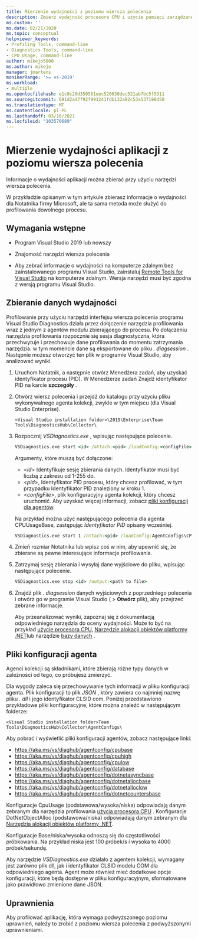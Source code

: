 ```yaml
---
title: Mierzenie wydajności z poziomu wiersza polecenia
description: Zmierz wydajność procesora CPU i użycie pamięci zarządzanej w aplikacji z wiersza polecenia.
ms.custom: ''
ms.date: 02/21/2020
ms.topic: conceptual
helpviewer_keywords:
- Profiling Tools, command-line
- Diagnostics Tools, command-line
- CPU Usage, command-line
author: mikejo5000
ms.author: mikejo
manager: jmartens
monikerRange: '>= vs-2019'
ms.workload:
- multiple
ms.openlocfilehash: e1c8c20d350561eec520038dec521ab7bc5f5311
ms.sourcegitcommit: 691d2a47f92f991241fdb132a82c53a537198d50
ms.translationtype: MT
ms.contentlocale: pl-PL
ms.lasthandoff: 03/16/2021
ms.locfileid: "103570689"
---
```

# <a name="measure-application-performance-from-the-command-line"></a>Mierzenie wydajności aplikacji z poziomu wiersza polecenia

Informacje o wydajności aplikacji można zbierać przy użyciu narzędzi wiersza polecenia.

W przykładzie opisanym w tym artykule zbierasz informacje o wydajności dla Notatnika firmy Microsoft, ale ta sama metoda może służyć do profilowania dowolnego procesu.

## <a name="prerequisites"></a>Wymagania wstępne

* Program Visual Studio 2019 lub nowszy

* Znajomość narzędzi wiersza polecenia

* Aby zebrać informacje o wydajności na komputerze zdalnym bez zainstalowanego programu Visual Studio, zainstaluj [Remote Tools for Visual Studio](https://visualstudio.microsoft.com/downloads#remote-tools-for-visual-studio-2019) na komputerze zdalnym. Wersja narzędzi musi być zgodna z wersją programu Visual Studio.

## <a name="collect-performance-data"></a>Zbieranie danych wydajności

Profilowanie przy użyciu narzędzi interfejsu wiersza polecenia programu Visual Studio Diagnostics działa przez dołączenie narzędzia profilowania wraz z jednym z agentów modułu zbierającego do procesu. Po dołączeniu narzędzia profilowania rozpocznie się sesja diagnostyczna, która przechwytuje i przechowuje dane profilowania do momentu zatrzymania narzędzia. w tym momencie dane są eksportowane do pliku *. diagsession* . Następnie możesz otworzyć ten plik w programie Visual Studio, aby analizować wyniki.

1. Uruchom Notatnik, a następnie otwórz Menedżera zadań, aby uzyskać identyfikator procesu (PID). W Menedżerze zadań Znajdź identyfikator PID na karcie **szczegóły** .

1. Otwórz wiersz polecenia i przejdź do katalogu przy użyciu pliku wykonywalnego agenta kolekcji, zwykle w tym miejscu (dla Visual Studio Enterprise).

   ```<Visual Studio installation folder>\2019\Enterprise\Team Tools\DiagnosticsHub\Collector\```

1. Rozpocznij *VSDiagnostics.exe* , wpisując następujące polecenie.

   ```cmd
   VSDiagnostics.exe start <id> /attach:<pid> /loadConfig:<configFile>
   ```

   Argumenty, które muszą być dołączone:

   * \<*id*> Identyfikuje sesję zbierania danych. Identyfikator musi być liczbą z zakresu od 1-255 do.
   * \<*pid*>, Identyfikator PID procesu, który chcesz profilować, w tym przypadku Identyfikator PID znaleziony w kroku 1.
   * \<*configFile*>, plik konfiguracyjny agenta kolekcji, który chcesz uruchomić. Aby uzyskać więcej informacji, zobacz [pliki konfiguracji dla agentów](#config_file).

   Na przykład można użyć następującego polecenia dla agenta CPUUsageBase, zastępując *Identyfikator PID* opisany wcześniej.

   ```cmd
   VSDiagnostics.exe start 1 /attach:<pid> /loadConfig:AgentConfigs\CPUUsageLow.json
   ```

1. Zmień rozmiar Notatnika lub wpisz coś w nim, aby upewnić się, że zbierane są pewne interesujące informacje profilowania.

1. Zatrzymaj sesję zbierania i wysyłaj dane wyjściowe do pliku, wpisując następujące polecenie.

   ```cmd
   VSDiagnostics.exe stop <id> /output:<path to file>
   ```

1. Znajdź plik *. diagsession* danych wyjściowych z poprzedniego polecenia i otwórz go w programie Visual Studio (  >  **Otwórz** plik), aby przejrzeć zebrane informacje.

   Aby przeanalizować wyniki, zapoznaj się z dokumentacją odpowiedniego narzędzia do oceny wydajności. Może to być na przykład [użycie procesora CPU](../profiling/cpu-usage.md), [Narzędzie alokacji obiektów platformy .NET](../profiling/dotnet-alloc-tool.md)lub narzędzie [bazy danych](../profiling/analyze-database.md) .

## <a name="agent-configuration-files"></a><a name="config_file"></a> Pliki konfiguracji agenta

Agenci kolekcji są składnikami, które zbierają różne typy danych w zależności od tego, co próbujesz zmierzyć.

Dla wygody zaleca się przechowywanie tych informacji w pliku konfiguracji agenta. Plik konfiguracji to plik *JSON* , który zawiera co najmniej nazwę pliku *. dll* i jego identyfikator CLSID com. Poniżej przedstawiono przykładowe pliki konfiguracyjne, które można znaleźć w następującym folderze:

```<Visual Studio installation folder>Team Tools\DiagnosticsHub\Collector\AgentConfigs\```

Aby pobrać i wyświetlić pliki konfiguracji agentów, zobacz następujące linki:

- https://aka.ms/vs/diaghub/agentconfig/cpubase
- https://aka.ms/vs/diaghub/agentconfig/cpuhigh
- https://aka.ms/vs/diaghub/agentconfig/cpulow
- https://aka.ms/vs/diaghub/agentconfig/database
- https://aka.ms/vs/diaghub/agentconfig/dotnetasyncbase
- https://aka.ms/vs/diaghub/agentconfig/dotnetallocbase
- https://aka.ms/vs/diaghub/agentconfig/dotnetalloclow
- https://aka.ms/vs/diaghub/agentconfig/dotnetcountersbase

Konfiguracje CpuUsage (podstawowa/wysoka/niska) odpowiadają danym zebranym dla narzędzia profilowania [użycia procesora CPU](../profiling/cpu-usage.md) .
Konfiguracje DotNetObjectAlloc (podstawowa/niska) odpowiadają danym zebranym dla [Narzędzia alokacji obiektów platformy .NET](../profiling/dotnet-alloc-tool.md).

Konfiguracje Base/niska/wysoka odnoszą się do częstotliwości próbkowania. Na przykład niska jest 100 próbek/s i wysoka to 4000 próbek/sekundę.

Aby narzędzie *VSDiagnostics.exe* działało z agentem kolekcji, wymagany jest zarówno plik dll, jak i identyfikator CLSID modelu COM dla odpowiedniego agenta. Agent może również mieć dodatkowe opcje konfiguracji, które będą dostępne w pliku konfiguracyjnym, sformatowane jako prawidłowo zmienione dane JSON.

## <a name="permissions"></a>Uprawnienia

Aby profilować aplikację, która wymaga podwyższonego poziomu uprawnień, należy to zrobić z poziomu wiersza polecenia z podwyższonymi uprawnieniami.

